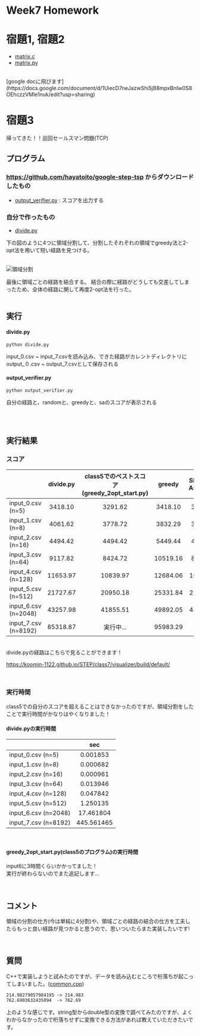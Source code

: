 # Week7 Homework

# 宿題1, 宿題2
- [matrix.c](https://github.com/koomin-1122/STEP/blob/main/class7/matrix/matrix.c) 
- [matrix.py](https://github.com/koomin-1122/STEP/blob/main/class7/matrix/matrix.py) <br>
<br>
[google docに飛びます](https://docs.google.com/document/d/1UiecD7neJazwShi5jB8mpxBnIw0S8OEhczzVMle1nuk/edit?usp=sharing)

# 宿題3
帰ってきた！！巡回セールスマン問題(TCP)

## プログラム
### https://github.com/hayatoito/google-step-tsp からダウンロードしたもの
- [output_verifier.py](https://github.com/koomin-1122/STEP/blob/main/class5/output_verifier.py) : スコアを出力する

### 自分で作ったもの
- [divide.py](https://github.com/koomin-1122/STEP/blob/main/class7/divide.py) 

下の図のように4つに領域分割して、分割したそれぞれの領域でgreedy法と2-opt法を用いて短い経路を見つける。<br><br>


![領域分割](https://user-images.githubusercontent.com/70313656/123937216-e7c7fb80-d9d0-11eb-9672-b4f0a3ab1277.png)

最後に領域ごとの経路を結合する。
結合の際に経路がどうしても交差してしまったため、全体の経路に関して再度2-opt法を行った。<br><br>



## 実行
#### divide.py

```
python divide.py
```
input_0.csv ~ input_7.csvを読み込み、できた経路がカレントディレクトリにoutput_０.csv ~ output_7.csvとして保存される<br>


#### output_verifier.py
```
python output_verifier.py 
```
自分の経路と、randomと、greedyと、saのスコアが表示される

<br><br>

## 実行結果
### スコア
|                     | divide.py | class5でのベストスコア<br>(greedy_2opt_start.py)|greedy | Simulated<br>Annealing | 
| ---------------     | :-----------------: | :----: | :----: | :-----------------: | 
| input_0.csv (n=5)   |3418.10|3291.62|3418.10 |3291.62              | 
| input_1.csv (n=8)   |4061.62|3778.72|3832.29 |3778.72              | 
| input_2.csv (n=16)  | 4494.42|4494.42|5449.44 |4494.42              | 
| input_3.csv (n=64)  |9117.82|8424.72|10519.16|8150.91              | 
| input_4.csv (n=128) |11653.97|10839.97|12684.06|10675.29             | 
| input_5.csv (n=512) |21727.67|20950.18|25331.84|21119.55             | 
| input_6.csv (n=2048)|43257.98|41855.51|49892.05|44393.89             | 
| input_7.csv (n=8192) |85318.87|実行中...|95983.29|?|
<br>
divide.pyの経路はこちらで見ることができます！<br>

https://koomin-1122.github.io/STEP/class7/visualizer/build/default/

<br>

### 実行時間
class5での自分のスコアを超えることはできなかったのですが、領域分割をしたことで実行時間がかなりはやくなりました！<br>
#### divide.pyの実行時間
||sec|
| --------- | :-----------: |
| input_0.csv (n=5)   |0.001853 | 
| input_1.csv (n=8)   |0.000682| 
| input_2.csv (n=16)  |0.000961| 
| input_3.csv (n=64)  |0.013946| 
| input_4.csv (n=128) |0.047842|
| input_5.csv (n=512) |1.250135|
| input_6.csv (n=2048)|17.461804|
| input_7.csv (n=8192)|445.561465| 

<br>

#### greedy_2opt_start.py(class5のプログラム)の実行時間
input6に3時間くらいかかってました！<br>
実行が終わらないのでまた追記します...

<br>

## コメント
領域の分割の仕方(今は単純に4分割)や、領域ごとの経路の結合の仕方を工夫したらもっと良い経路が見つかると思うので、思いついたらまた実装したいです!

<br>

## 質問
C++で実装しようと試みたのですが、データを読み込むところで桁落ちが起こってしまいました。([common.cpp](https://github.com/koomin-1122/STEP/blob/main/class7/common.cpp#L18-L19))<br>

`214.98279057984195 -> 214.983`<br>
`762.6903632435094  -> 762.69`

上のような感じです。string型からdouble型の変換で調べてみたのですが、よくわからなかったので桁落ちせずに変換できる方法があれば教えていただきたいです。


